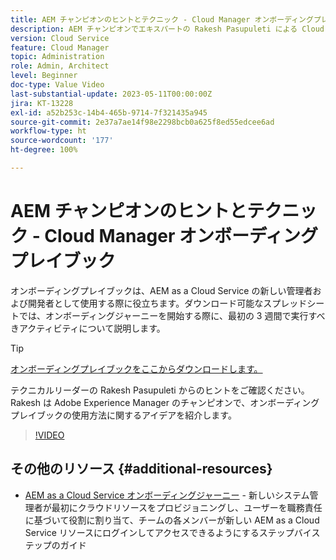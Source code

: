 ```yaml
---
title: AEM チャンピオンのヒントとテクニック - Cloud Manager オンボーディングプレイブック
description: AEM チャンピオンでエキスパートの Rakesh Pasupuleti による Cloud Manager のオンボーディングとオンボーディングプレイブックに関するヒントをご覧ください。
version: Cloud Service
feature: Cloud Manager
topic: Administration
role: Admin, Architect
level: Beginner
doc-type: Value Video
last-substantial-update: 2023-05-11T00:00:00Z
jira: KT-13228
exl-id: a52b253c-14b4-465b-9714-7f321435a945
source-git-commit: 2e37a7ae14f98e2298bcb0a625f8ed55edcee6ad
workflow-type: ht
source-wordcount: '177'
ht-degree: 100%

---
```


# AEM チャンピオンのヒントとテクニック - Cloud Manager オンボーディングプレイブック

オンボーディングプレイブックは、AEM as a Cloud Service の新しい管理者および開発者として使用する際に役立ちます。ダウンロード可能なスプレッドシートでは、オンボーディングジャーニーを開始する際に、最初の 3 週間で実行すべきアクティビティについて説明します。

>[!TIP]
>
>[オンボーディングプレイブックをここからダウンロードします。](./assets/Cloud-Manager-for-AEM-as-a-Cloud-Service.xlsx)

テクニカルリーダーの Rakesh Pasupuleti からのヒントをご確認ください。Rakesh は Adobe Experience Manager のチャンピオンで、オンボーディングプレイブックの使用方法に関するアイデアを紹介します。

>[!VIDEO](https://video.tv.adobe.com/v/3419299?quality=12&learn=on)

## その他のリソース {#additional-resources}

* [AEM as a Cloud Service オンボーディングジャーニー](https://experienceleague.adobe.com/docs/experience-manager-cloud-service/content/onboarding/journey/overview.html?lang=ja) - 新しいシステム管理者が最初にクラウドリソースをプロビジョニングし、ユーザーを職務責任に基づいて役割に割り当て、チームの各メンバーが新しい AEM as a Cloud Service リソースにログインしてアクセスできるようにするステップバイステップのガイド
